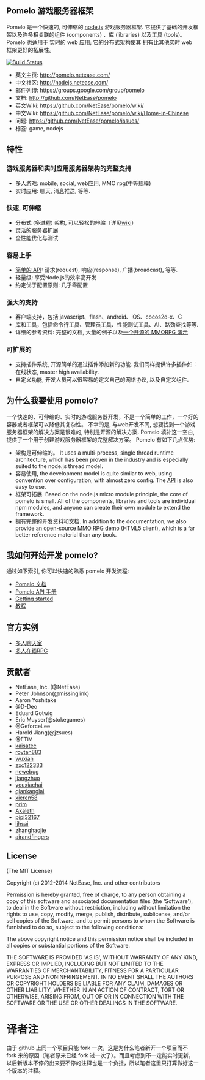 ## Pomelo 游戏服务器框架

Pomelo 是一个快速的, 可伸缩的 [node.js](http://nodejs.org) 游戏服务器框架.
它提供了基础的开发框架以及许多相关联的组件 (components) 、库 (libraries) 以及工具 (tools)。
Pomelo 也适用于 实时的 web 应用; 它的分布式架构使其 拥有比其他实时 web 框架更好的拓展性。

[![Build Status](https://travis-ci.org/NetEase/pomelo.svg?branch=master)](https://travis-ci.org/NetEase/pomelo)

 * 英文主页: <http://pomelo.netease.com/>
 * 中文社区: <http://nodejs.netease.com/>
 * 邮件列博: <https://groups.google.com/group/pomelo>
 * 文档: <http://github.com/NetEase/pomelo>
 * 英文Wiki: <https://github.com/NetEase/pomelo/wiki/>
 * 中文Wiki: <https://github.com/NetEase/pomelo/wiki/Home-in-Chinese>
 * 问题: <https://github.com/NetEase/pomelo/issues/>
 * 标签: game, nodejs


## 特性

### 游戏服务器和实时应用服务器架构的完整支持

* 多人游戏: mobile, social, web应用, MMO rpg(中等规模)
* 实时应用: 聊天,  消息推送, 等等.

### 快速, 可伸缩

* 分布式 (多进程) 架构, 可以轻松的伸缩（详见[wiki](https://github.com/NetEase/pomelo/wiki/pomelo%E7%9A%84%E8%AE%BE%E8%AE%A1%E5%8A%A8%E6%9C%BA#%E5%88%86%E5%8C%BA%E7%AD%96%E7%95%A5%E4%B8%8E%E8%B4%9F%E8%BD%BD%E5%9D%87%E8%A1%A1)）
* 灵活的服务器扩展
* 全性能优化与测试

### 容易上手

* [简单的 API](http://pomelo.netease.com/api.html): 请求(request), 响应(response), 广播(broadcast), 等等.
* 轻量级: 享受Node.js的效率高开发
* 约定优于配置原则: 几乎零配置

### 强大的支持

* 客户端支持，包括 javascript、flash、android、iOS、cocos2d-x、C
* 库和工具，包括命令行工具、管理员工具、性能测试工具、AI、路劲查找等等.
* 详细的参考资料: 完整的文档, 大量的例子以及[一个开源的 MMORPG 演示](https://github.com/NetEase/pomelo/wiki/Introduction-to--Lord-of-Pomelo)

### 可扩展的

* 支持插件系统, 开源简单的通过插件添加新的功能. 我们同样提供许多插件如：在线状态, master high availability.
* 自定义功能, 开发人员可以很容易的定义自己的网络协议, 以及自定义组件.

## 为什么我要使用 pomelo?
一个快速的、可伸缩的、实时的游戏服务器开发，不是一个简单的工作，一个好的容器或者框架可以降低其复杂性。
不幸的是, 与web开发不同, 想要找到一个游戏服务器框架的解决方案是很难的, 特别是开源的解决方案. Pomelo 填补这一空白, 提供了一个用于创建游戏服务器框架的完整解决方案。
Pomelo 有如下几点优势:
* 架构是可伸缩的。 It uses a multi-process, single thread runtime architecture, which has been proven in the industry and is especially suited to the node.js thread model.
* 容易使用, the development model is quite similar to web, using convention over configuration, with almost zero config. The [API](http://pomelo.netease.com/api.html) is also easy to use.
* 框架可拓展. Based on the node.js micro module principle, the core of pomelo is small. All of the components, libraries and tools are individual npm modules, and anyone can create their own module to extend the framework.
* 拥有完整的开发资料和文档. In addition to the documentation, we also provide [an open-source MMO RPG demo](https://github.com/NetEase/pomelo/wiki/Introduction-to--Lord-of-Pomelo) (HTML5 client), which is a far better reference material than any book.

## 我如何开始开发 pomelo?
通过如下索引, 你可以快速的熟悉 pomelo 开发流程:
* [Pomelo 文档](https://github.com/NetEase/pomelo/wiki)
* [Pomelo API 手册](http://pomelo.netease.com/api.html)
* [Getting started](https://github.com/NetEase/pomelo/wiki/Welcome-to-Pomelo)
* [教程](https://github.com/NetEase/pomelo/wiki/Preface)

## 官方实例

* [多人聊天室](https://github.com/NetEase/chatofpomelo)
* [多人在线RPG](https://github.com/NetEase/lordofpomelo)


## 贡献者
* NetEase, Inc. (@NetEase)
* Peter Johnson(@missinglink)
* Aaron Yoshitake 
* @D-Deo 
* Eduard Gotwig
* Eric Muyser(@stokegames)
* @GeforceLee
* Harold Jiang(@jzsues)
* @ETiV
* [kaisatec](https://github.com/kaisatec)
* [roytan883](https://github.com/roytan883)
* [wuxian](https://github.com/wuxian)
* [zxc122333](https://github.com/zxc122333)
* [newebug](https://github.com/newebug)
* [jiangzhuo](https://github.com/jiangzhuo)
* [youxiachai](https://github.com/youxiachai)
* [qiankanglai](https://github.com/qiankanglai)
* [xieren58](https://github.com/xieren58)
* [prim](https://github.com/prim)
* [Akaleth](https://github.com/Akaleth)
* [pipi32167](https://github.com/pipi32167)
* [ljhsai](https://github.com/ljhsai)
* [zhanghaojie](https://github.com/zhanghaojie)
* [airandfingers](https://github.com/airandfingers)

## License

(The MIT License)

Copyright (c) 2012-2014 NetEase, Inc. and other contributors

Permission is hereby granted, free of charge, to any person obtaining
a copy of this software and associated documentation files (the
'Software'), to deal in the Software without restriction, including
without limitation the rights to use, copy, modify, merge, publish,
distribute, sublicense, and/or sell copies of the Software, and to
permit persons to whom the Software is furnished to do so, subject to
the following conditions:

The above copyright notice and this permission notice shall be
included in all copies or substantial portions of the Software.

THE SOFTWARE IS PROVIDED 'AS IS', WITHOUT WARRANTY OF ANY KIND,
EXPRESS OR IMPLIED, INCLUDING BUT NOT LIMITED TO THE WARRANTIES OF
MERCHANTABILITY, FITNESS FOR A PARTICULAR PURPOSE AND NONINFRINGEMENT.
IN NO EVENT SHALL THE AUTHORS OR COPYRIGHT HOLDERS BE LIABLE FOR ANY
CLAIM, DAMAGES OR OTHER LIABILITY, WHETHER IN AN ACTION OF CONTRACT,
TORT OR OTHERWISE, ARISING FROM, OUT OF OR IN CONNECTION WITH THE
SOFTWARE OR THE USE OR OTHER DEALINGS IN THE SOFTWARE.

# 译者注

由于 github 上同一个项目只能 fork 一次，这是为什么笔者新开一个项目而不 fork 来的原因（笔者原来已经 fork 过一次了）。而且考虑到不一定能实时更新，以后新版本不停的出来要不停的注释也是一个负担，所以笔者这里只打算做好这一个版本的注释。